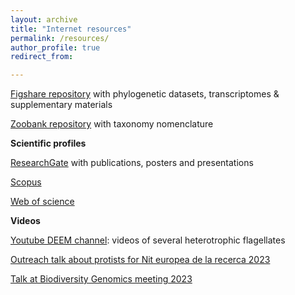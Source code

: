 ```yaml
---
layout: archive
title: "Internet resources"
permalink: /resources/
author_profile: true
redirect_from:

---
```


[Figshare repository](https://figshare.com/authors/Guifr_Torruella/3846172) with phylogenetic datasets, transcriptomes & supplementary materials

[Zoobank repository](https://zoobank.org/Authors/AF9604F0-525F-41B5-8694-A4A1240B2B01) with taxonomy nomenclature

**Scientific profiles**

[ResearchGate](https://www.researchgate.net/profile/Guifre-Torruella) with publications, posters and presentations

[Scopus](https://www.scopus.com/authid/detail.uri?authorId=35485912200)

[Web of science](https://www.webofscience.com/wos/author/record/1171968?state=%7B%7D)

**Videos**

[Youtube DEEM channel](https://www.youtube.com/@deemteam2982/videos): videos of several heterotrophic flagellates

[Outreach talk about protists for Nit europea de la recerca 2023](https://www.youtube.com/watch?v=6NMjlABHDnw&ab_channel=Centrec%C3%ADvicCasaGolferichs)

[Talk at Biodiversity Genomics meeting 2023](https://events.venue-av.com/e/BG23/on_demand_meio)
